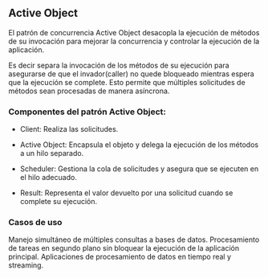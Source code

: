 ## Active Object

El patrón de concurrencia Active Object desacopla la ejecución de métodos de su invocación para mejorar la concurrencia y controlar la ejecución de la aplicación.

Es decir separa la invocación de los métodos de su ejecución para asegurarse de que el invador(caller) no quede bloqueado mientras espera que la ejecución se complete. Esto permite que múltiples solicitudes de métodos sean procesadas de manera asíncrona.

### Componentes del patrón Active Object:

- Client: 
    Realiza las solicitudes.

- Active Object:
    Encapsula el objeto y delega la ejecución de los métodos a un hilo separado.

- Scheduler:
    Gestiona la cola de solicitudes y asegura que se ejecuten en el hilo adecuado.

- Result:
    Representa el valor devuelto por una solicitud cuando se complete su ejecución.

### Casos de uso
Manejo simultáneo de múltiples consultas a bases de datos.
Procesamiento de tareas en segundo plano sin bloquear la ejecución de la aplicación principal.
Aplicaciones de procesamiento de datos en tiempo real y streaming.
